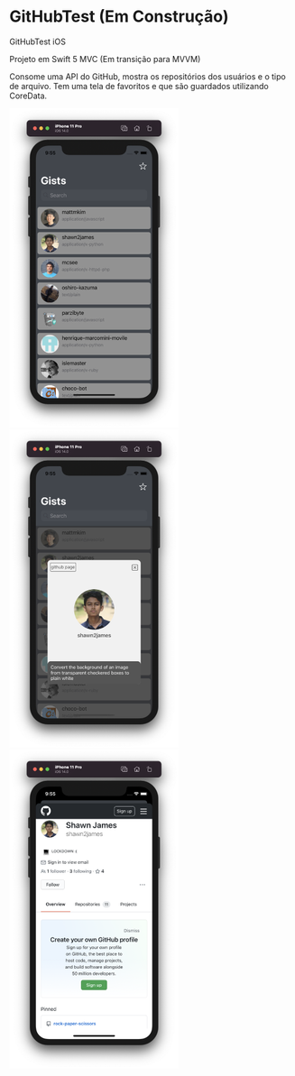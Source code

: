 # GitHubTest (Em Construção)
GitHubTest iOS


Projeto em Swift 5 MVC (Em transição para MVVM)

Consome uma API do GitHub, mostra os repositórios dos usuários e o tipo de arquivo.
Tem uma tela de favoritos e que são guardados utilizando CoreData.

<img src="https://github.com/danilorequena/GithubTest/blob/master/imgs/img1.png" width="300">

<img src="https://github.com/danilorequena/GithubTest/blob/master/imgs/img2.png" width="300">

<img src="https://github.com/danilorequena/GithubTest/blob/master/imgs/img3.png" width="300">
